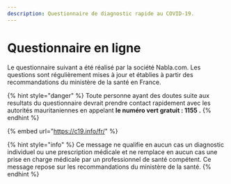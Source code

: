 ```yaml
---
description: Questionnaire de diagnostic rapide au COVID-19.
---
```


# Questionnaire en ligne

Le questionnaire suivant a été réalisé par la société Nabla.com. Les questions sont régulièrement mises à jour et établies à partir des recommandations du ministère de la santé en France. 

{% hint style="danger" %}
Toute personne ayant des doutes suite aux resultats du questionnaire devrait prendre contact rapidement avec les autorités mauritaniennes en appelant **le numéro vert gratuit : 1155 .**
{% endhint %}

{% embed url="https://c19.info/fr/" %}

{% hint style="info" %}
Ce message ne qualifie en aucun cas un diagnostic individuel ou une prescription médicale et ne remplace en aucun cas une prise en charge médicale par un professionnel de santé compétent. Ce message repose sur les recommandations du ministère de la santé.
{% endhint %}

